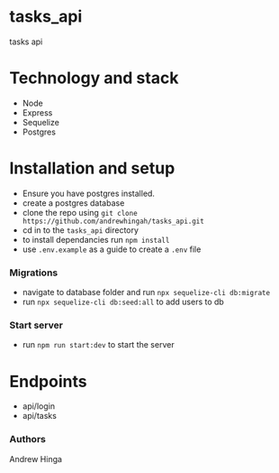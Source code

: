 # tasks_api
tasks api

# Technology and stack
* Node 
* Express 
* Sequelize
* Postgres

# Installation and setup
* Ensure you have postgres installed.
* create a postgres database
* clone the repo using `git clone https://github.com/andrewhingah/tasks_api.git`
* cd in to the `tasks_api` directory
* to install dependancies run `npm install`
* use `.env.example` as a guide to create a `.env` file

### Migrations
* navigate to database folder and run `npx sequelize-cli db:migrate`
* run `npx sequelize-cli db:seed:all` to add users to db

### Start server
* run `npm run start:dev` to start the server

# Endpoints
* api/login
* api/tasks

### Authors
Andrew Hinga
